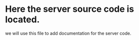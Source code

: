 # Here the server source code is located. 

we will use this file to add documentation for the server code.